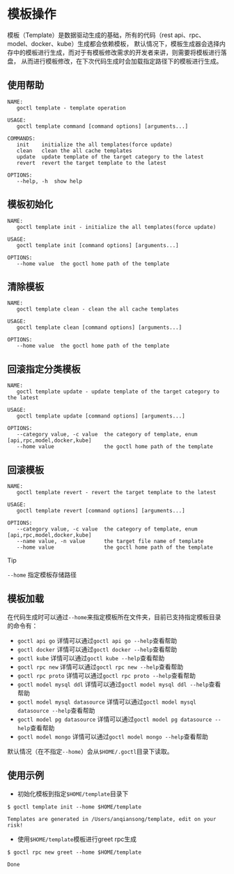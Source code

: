 # 模板操作

模板（Template）是数据驱动生成的基础，所有的代码（rest api、rpc、model、docker、kube）生成都会依赖模板，
默认情况下，模板生成器会选择内存中的模板进行生成，而对于有模板修改需求的开发者来讲，则需要将模板进行落盘，
从而进行模板修改，在下次代码生成时会加载指定路径下的模板进行生成。

## 使用帮助
```text
NAME:
   goctl template - template operation

USAGE:
   goctl template command [command options] [arguments...]

COMMANDS:
   init    initialize the all templates(force update)
   clean   clean the all cache templates
   update  update template of the target category to the latest
   revert  revert the target template to the latest

OPTIONS:
   --help, -h  show help
```

## 模板初始化
```text
NAME:
   goctl template init - initialize the all templates(force update)

USAGE:
   goctl template init [command options] [arguments...]

OPTIONS:
   --home value  the goctl home path of the template
```

## 清除模板
```text
NAME:
   goctl template clean - clean the all cache templates

USAGE:
   goctl template clean [command options] [arguments...]

OPTIONS:
   --home value  the goctl home path of the template
```

## 回滚指定分类模板
```text
NAME:
   goctl template update - update template of the target category to the latest

USAGE:
   goctl template update [command options] [arguments...]

OPTIONS:
   --category value, -c value  the category of template, enum [api,rpc,model,docker,kube]
   --home value                the goctl home path of the template
```

## 回滚模板
```text
NAME:
   goctl template revert - revert the target template to the latest

USAGE:
   goctl template revert [command options] [arguments...]

OPTIONS:
   --category value, -c value  the category of template, enum [api,rpc,model,docker,kube]
   --name value, -n value      the target file name of template
   --home value                the goctl home path of the template
```

> [!TIP]
> 
> `--home` 指定模板存储路径

## 模板加载

在代码生成时可以通过`--home`来指定模板所在文件夹，目前已支持指定模板目录的命令有：

- `goctl api go` 详情可以通过`goctl api go --help`查看帮助
- `goctl docker` 详情可以通过`goctl docker --help`查看帮助
- `goctl kube` 详情可以通过`goctl kube --help`查看帮助
- `goctl rpc new` 详情可以通过`goctl rpc new --help`查看帮助
- `goctl rpc proto` 详情可以通过`goctl rpc proto --help`查看帮助
- `goctl model mysql ddl` 详情可以通过`goctl model mysql ddl --help`查看帮助
- `goctl model mysql datasource` 详情可以通过`goctl model mysql datasource --help`查看帮助
- `goctl model pg datasource` 详情可以通过`goctl model pg datasource --help`查看帮助
- `goctl model mongo` 详情可以通过`goctl model mongo --help`查看帮助

默认情况（在不指定`--home`）会从`$HOME/.goctl`目录下读取。

## 使用示例
* 初始化模板到指定`$HOME/template`目录下
```text
$ goctl template init --home $HOME/template 
```

```text
Templates are generated in /Users/anqiansong/template, edit on your risk!
```

* 使用`$HOME/template`模板进行greet rpc生成
```text
$ goctl rpc new greet --home $HOME/template
```

```text
Done
```
